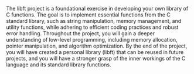 The libft project is a foundational exercise in developing your own library of C functions. The goal is to implement essential functions from the C standard library, such as string manipulation, memory management, and utility functions, while adhering to efficient coding practices and robust error handling. Throughout the project, you will gain a deeper understanding of low-level programming, including memory allocation, pointer manipulation, and algorithm optimization. By the end of the project, you will have created a personal library (libft) that can be reused in future projects, and you will have a stronger grasp of the inner workings of the C language and its standard library functions.
